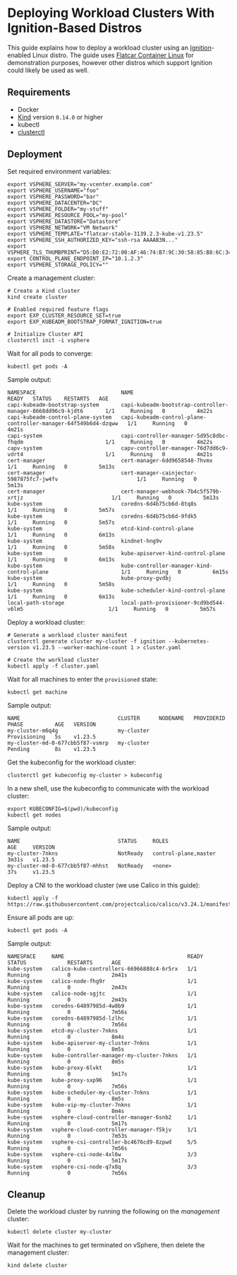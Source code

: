 # Deploying Workload Clusters With Ignition-Based Distros

This guide explains how to deploy a workload cluster using an [Ignition][1]-enabled Linux distro.
The guide uses [Flatcar Container Linux][2] for demonstration purposes, however other distros which
support Ignition could likely be used as well.

## Requirements

- Docker
- [Kind][3] version `0.14.0` or higher
- kubectl
- [clusterctl][4]

## Deployment

Set required environment variables:

```shell
export VSPHERE_SERVER="my-vcenter.example.com"
export VSPHERE_USERNAME="foo"
export VSPHERE_PASSWORD="bar"
export VSPHERE_DATACENTER="DC"
export VSPHERE_FOLDER="my-stuff"
export VSPHERE_RESOURCE_POOL="my-pool"
export VSPHERE_DATASTORE="Datastore"
export VSPHERE_NETWORK="VM Network"
export VSPHERE_TEMPLATE="flatcar-stable-3139.2.3-kube-v1.23.5"
export VSPHERE_SSH_AUTHORIZED_KEY="ssh-rsa AAAAB3N..."
export VSPHERE_TLS_THUMBPRINT="D5:D0:E2:72:00:AF:46:74:B7:9C:30:58:85:B8:6C:34:AA:BF:45:D2"
export CONTROL_PLANE_ENDPOINT_IP="10.1.2.3"
export VSPHERE_STORAGE_POLICY=""
```

Create a management cluster:

```shell
# Create a Kind cluster
kind create cluster

# Enabled required feature flags
export EXP_CLUSTER_RESOURCE_SET=true
export EXP_KUBEADM_BOOTSTRAP_FORMAT_IGNITION=true

# Initialize Cluster API
clusterctl init -i vsphere
```

Wait for all pods to converge:

```shell
kubectl get pods -A
```

Sample output:

```shell
NAMESPACE                           NAME                                                             READY   STATUS    RESTARTS   AGE
capi-kubeadm-bootstrap-system       capi-kubeadm-bootstrap-controller-manager-8668dd96c9-kjdt6       1/1     Running   0          4m22s
capi-kubeadm-control-plane-system   capi-kubeadm-control-plane-controller-manager-64f549b6d4-dzqww   1/1     Running   0          4m21s
capi-system                         capi-controller-manager-5d95c8dbc-fhqdm                          1/1     Running   0          4m22s
capv-system                         capv-controller-manager-76d7dd6c9-vdrt4                          1/1     Running   0          4m21s
cert-manager                        cert-manager-6dd9658548-7hvmx                                    1/1     Running   0          5m13s
cert-manager                        cert-manager-cainjector-5987875fc7-jw4fv                         1/1     Running   0          5m13s
cert-manager                        cert-manager-webhook-7b4c5f579b-xrtjz                            1/1     Running   0          5m13s
kube-system                         coredns-6d4b75cb6d-8tq8s                                         1/1     Running   0          5m57s
kube-system                         coredns-6d4b75cb6d-9fdk5                                         1/1     Running   0          5m57s
kube-system                         etcd-kind-control-plane                                          1/1     Running   0          6m13s
kube-system                         kindnet-hng9v                                                    1/1     Running   0          5m58s
kube-system                         kube-apiserver-kind-control-plane                                1/1     Running   0          6m13s
kube-system                         kube-controller-manager-kind-control-plane                       1/1     Running   0          6m15s
kube-system                         kube-proxy-gvdbj                                                 1/1     Running   0          5m58s
kube-system                         kube-scheduler-kind-control-plane                                1/1     Running   0          6m13s
local-path-storage                  local-path-provisioner-9cd9bd544-v6lm5                           1/1     Running   0          5m57s
```

Deploy a workload cluster:

```shell
# Generate a workload cluster manifest
clusterctl generate cluster my-cluster -f ignition --kubernetes-version v1.23.5 --worker-machine-count 1 > cluster.yaml

# Create the workload cluster
kubectl apply -f cluster.yaml
```

Wait for all machines to enter the `provisioned` state:

```shell
kubectl get machine
```

Sample output:

```shell
NAME                               CLUSTER      NODENAME   PROVIDERID   PHASE          AGE   VERSION
my-cluster-m6q4g                   my-cluster                           Provisioning   5s    v1.23.5
my-cluster-md-0-677cbb5f87-vsmrp   my-cluster                           Pending        8s    v1.23.5
```

Get the kubeconfig for the workload cluster:

```shell
clusterctl get kubeconfig my-cluster > kubeconfig
```

In a new shell, use the kubeconfig to communicate with the workload cluster:

```shell
export KUBECONFIG=$(pwd)/kubeconfig
kubectl get nodes
```

Sample output:

```shell
NAME                               STATUS     ROLES                  AGE     VERSION
my-cluster-7nkns                   NotReady   control-plane,master   3m31s   v1.23.5
my-cluster-md-0-677cbb5f87-mhhst   NotReady   <none>                 37s     v1.23.5
```

Deploy a CNI to the workload cluster (we use Calico in this guide):

```shell
kubectl apply -f https://raw.githubusercontent.com/projectcalico/calico/v3.24.1/manifests/calico.yaml
```

Ensure all pods are up:

```shell
kubectl get pods -A
```

Sample output:

```shell
NAMESPACE     NAME                                       READY   STATUS             RESTARTS      AGE
kube-system   calico-kube-controllers-66966888c4-6r5rx   1/1     Running            0             2m41s
kube-system   calico-node-fhg9r                          1/1     Running            0             2m43s
kube-system   calico-node-sgjtc                          1/1     Running            0             2m43s
kube-system   coredns-64897985d-4w8b9                    1/1     Running            0             7m56s
kube-system   coredns-64897985d-lzlhc                    1/1     Running            0             7m56s
kube-system   etcd-my-cluster-7nkns                      1/1     Running            0             8m4s
kube-system   kube-apiserver-my-cluster-7nkns            1/1     Running            0             8m5s
kube-system   kube-controller-manager-my-cluster-7nkns   1/1     Running            0             8m5s
kube-system   kube-proxy-6lvkt                           1/1     Running            0             5m17s
kube-system   kube-proxy-sxp96                           1/1     Running            0             7m56s
kube-system   kube-scheduler-my-cluster-7nkns            1/1     Running            0             8m5s
kube-system   kube-vip-my-cluster-7nkns                  1/1     Running            0             8m4s
kube-system   vsphere-cloud-controller-manager-6snb2     1/1     Running            0             5m17s
kube-system   vsphere-cloud-controller-manager-f5kjv     1/1     Running            0             7m53s
kube-system   vsphere-csi-controller-bc4676cd9-8zpwd     5/5     Running            0             7m56s
kube-system   vsphere-csi-node-4xl6w                     3/3     Running            0             5m17s
kube-system   vsphere-csi-node-q7x8q                     3/3     Running            0             7m56s
```

## Cleanup

Delete the workload cluster by running the following on the *management* cluster:

```shell
kubectl delete cluster my-cluster
```

Wait for the machines to get terminated on vSphere, then delete the management cluster:

```shell
kind delete cluster
```

[1]: https://www.flatcar.org/docs/latest/provisioning/ignition/
[2]: https://www.flatcar.org/
[3]: https://kind.sigs.k8s.io/
[4]: https://cluster-api.sigs.k8s.io/user/quick-start.html#install-clusterctl
